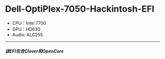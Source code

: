 # Dell-OptiPlex-7050-Hackintosh-EFI
- CPU：Intel 7700
- GPU：HD630
- Audio: ALC255

---
##### 该EFI包含Clover和OpenCore
